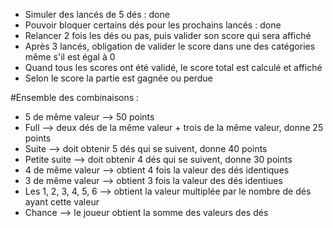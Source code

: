 - Simuler des lancés de 5 dés : done
- Pouvoir bloquer certains dés pour les prochains lancés : done
- Relancer 2 fois les dés ou pas, puis valider son score qui sera affiché 
- Après 3 lancés, obligation de valider le score dans une des catégories même s'il est égal à 0
- Quand tous les scores ont été validé, le score total est calculé et affiché 
- Selon le score la partie est gagnée ou perdue 


#Ensemble des combinaisons :  

- 5 de même valeur --> 50 points
- Full --> deux dés de la même valeur + trois de la même valeur, donne 25 points
- Suite --> doit obtenir 5 dés qui se suivent, donne 40 points
- Petite suite --> doit obtenir 4 dés qui se suivent, donne 30 points 
- 4 de même valeur --> obtient 4 fois la valeur des dés identiques 
- 3 de même valeur --> obtient 3 fois la valeur des dés identiues
- Les 1, 2, 3, 4, 5, 6 --> obtient la valeur multiplée par le nombre de dés ayant cette valeur  
- Chance --> le joueur obtient la somme des valeurs des dés 